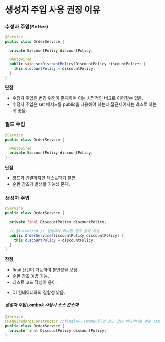 # 생성자 주입 사용 권장 이유

### **수정자 주입(Setter)**

```java
@Service
public class OrderService {

  private DiscountPolicy discountPolicy;

  @Autowired
  public void setDiscountPolicy(DiscountPolicy discountPolicy) {
  	this.discountPolicy = discountPolicy;
  }
}
```

**단점**

* 수정자 주입은 변경 위험이 존재하며 이는 치명적인 버그로 이어질수 있음.
* 수정자 주입은 set 메서드를 public을 사용해야 하는데 접근제어자는 최소로 하는게 좋음.



### **필드 주입**

```java
@Service
public class OrderService {

  @Autowired
  private DiscountPolicy discountPolicy;
}
```

 **단점**

* 코드가 간결하지만 테스트하기 불편.
* 순환 참조가 발생할 가능성 존재.



### **생성자 주입**

```java
@Service
public class OrderService {

  private final DiscountPolicy discountPolicy;
  
  // @Autowired // 생성자가 하나일 경우 생략 가능
  public OrderService(DiscountPolicy discountPolicy) {
  	this.discountPolicy = discountPolicy;
  }
}
```

**장점**

- final 선언이 가능하여 불변성을 보장.
- 순환 참조 예방 가능.
- 테스트 코드 작성이 용이.

* DI 컨테이너와의 결합성 낮음.

##### 생성자 주입 Lombok 사용시 소스 간소화

```java
@Service
@RequiredArgsConstructor //final이나 @NonNull인 필드 값만 파라미터로 받는 생성자를 만들어 줌.
public class OrderService {
  private final DiscountPolicy discountPolicy;
}
```

